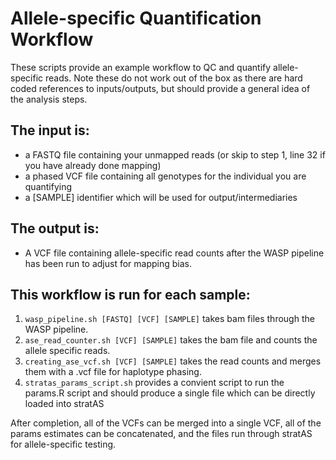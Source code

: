 # Allele-specific Quantification Workflow

These scripts provide an example workflow to QC and quantify allele-specific reads. Note these do not work out of the box as there are hard coded references to inputs/outputs, but should provide a general idea of the analysis steps.

## The input is:
* a FASTQ file containing your unmapped reads (or skip to step 1, line 32 if you have already done mapping)
* a phased VCF file containing all genotypes for the individual you are quantifying
* a [SAMPLE] identifier which will be used for output/intermediaries

## The output is:
* A VCF file containing allele-specific read counts after the WASP pipeline has been run to adjust for mapping bias.

## This workflow is run for each sample:

1. `wasp_pipeline.sh [FASTQ] [VCF] [SAMPLE]` takes bam files through the WASP pipeline.
2. `ase_read_counter.sh [VCF] [SAMPLE]` takes the bam file and counts the allele specific reads.
3. `creating_ase_vcf.sh [VCF] [SAMPLE]` takes the read counts and merges them with a .vcf file for haplotype phasing. 
4. `stratas_params_script.sh` provides a convient script to run the params.R script and should produce a single file which can be directly loaded into stratAS

After completion, all of the VCFs can be merged into a single VCF, all of the params estimates can be concatenated, and the files run through stratAS for allele-specific testing. 
